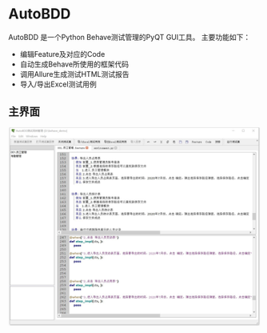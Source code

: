 # AutoBDD

AutoBDD 是一个Python Behave测试管理的PyQT GUI工具。
主要功能如下：

- 编辑Feature及对应的Code
- 自动生成Behave所使用的框架代码
- 调用Allure生成测试HTML测试报告
- 导入/导出Excel测试用例

## 主界面
<img src="./doc/screenshot/main.jpg"/>